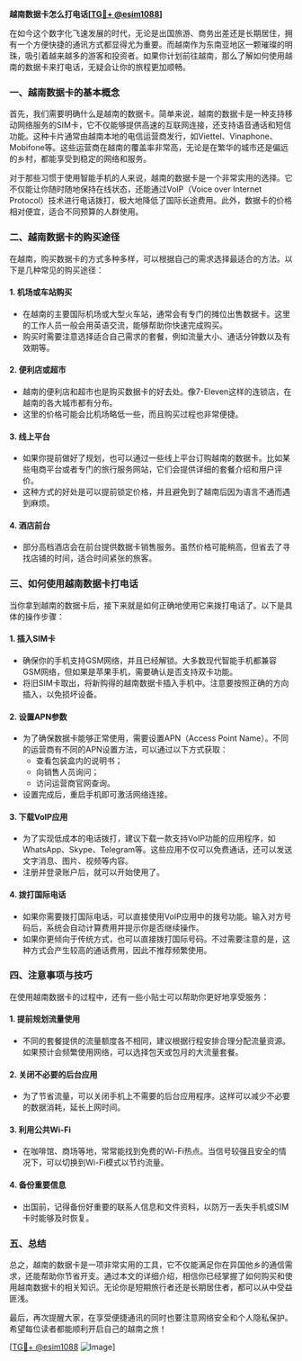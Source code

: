 **越南数据卡怎么打电话[[TG💪+ @esim1088](https://t.me/s/esim1088)]**

在如今这个数字化飞速发展的时代，无论是出国旅游、商务出差还是长期居住，拥有一个方便快捷的通讯方式都显得尤为重要。而越南作为东南亚地区一颗璀璨的明珠，吸引着越来越多的游客和投资者。如果你计划前往越南，那么了解如何使用越南的数据卡来打电话，无疑会让你的旅程更加顺畅。

### 一、越南数据卡的基本概念

首先，我们需要明确什么是越南的数据卡。简单来说，越南的数据卡是一种支持移动网络服务的SIM卡，它不仅能够提供高速的互联网连接，还支持语音通话和短信功能。这种卡片通常由越南本地的电信运营商发行，如Viettel、Vinaphone、Mobifone等。这些运营商在越南的覆盖率非常高，无论是在繁华的城市还是偏远的乡村，都能享受到稳定的网络和服务。

对于那些习惯于使用智能手机的人来说，越南的数据卡是一个非常实用的选择。它不仅能让你随时随地保持在线状态，还能通过VoIP（Voice over Internet Protocol）技术进行电话拨打，极大地降低了国际长途费用。此外，数据卡的价格相对便宜，适合不同预算的人群使用。

### 二、越南数据卡的购买途径

在越南，购买数据卡的方式多种多样，可以根据自己的需求选择最适合的方法。以下是几种常见的购买途径：

#### 1. **机场或车站购买**
   - 在越南的主要国际机场或大型火车站，通常会有专门的摊位出售数据卡。这里的工作人员一般会用英语交流，能够帮助你快速完成购买。
   - 购买时需要注意选择适合自己需求的套餐，例如流量大小、通话分钟数以及有效期等。

#### 2. **便利店或超市**
   - 越南的便利店和超市也是购买数据卡的好去处。像7-Eleven这样的连锁店，在越南的各大城市都有分布。
   - 这里的价格可能会比机场略低一些，而且购买过程也非常便捷。

#### 3. **线上平台**
   - 如果你提前做好了规划，也可以通过一些线上平台订购越南的数据卡。比如某些电商平台或者专门的旅行服务网站，它们会提供详细的套餐介绍和用户评价。
   - 这种方式的好处是可以提前锁定价格，并且避免到了越南后因为语言不通而遇到麻烦。

#### 4. **酒店前台**
   - 部分高档酒店会在前台提供数据卡销售服务。虽然价格可能稍高，但省去了寻找店铺的时间，适合时间紧张的旅客。

### 三、如何使用越南数据卡打电话

当你拿到越南的数据卡后，接下来就是如何正确地使用它来拨打电话了。以下是具体的操作步骤：

#### 1. 插入SIM卡
   - 确保你的手机支持GSM网络，并且已经解锁。大多数现代智能手机都兼容GSM网络，但如果是苹果手机，需要确认是否支持双卡功能。
   - 将旧SIM卡取出，将新购得的越南数据卡插入手机中。注意要按照正确的方向插入，以免损坏设备。

#### 2. 设置APN参数
   - 为了确保数据卡能够正常使用，需要设置APN（Access Point Name）。不同的运营商有不同的APN设置方法，可以通过以下方式获取：
     - 查看包装盒内的说明书；
     - 向销售人员询问；
     - 访问运营商官网查询。
   - 设置完成后，重启手机即可激活网络连接。

#### 3. 下载VoIP应用
   - 为了实现低成本的电话拨打，建议下载一款支持VoIP功能的应用程序，如WhatsApp、Skype、Telegram等。这些应用不仅可以免费通话，还可以发送文字消息、图片、视频等内容。
   - 注册并登录账户后，就可以开始使用了。

#### 4. 拨打国际电话
   - 如果你需要拨打国际电话，可以直接使用VoIP应用中的拨号功能。输入对方号码后，系统会自动计算费用并提示你是否继续操作。
   - 如果你更倾向于传统方式，也可以直接拨打国际号码。不过需要注意的是，这种方式会产生较高的通话费用，因此不推荐频繁使用。

### 四、注意事项与技巧

在使用越南数据卡的过程中，还有一些小贴士可以帮助你更好地享受服务：

#### 1. 提前规划流量使用
   - 不同的套餐提供的流量额度各不相同，建议根据行程安排合理分配流量资源。如果预计会频繁使用网络，可以选择包天或包月的大流量套餐。

#### 2. 关闭不必要的后台应用
   - 为了节省流量，可以关闭手机上不需要的后台应用程序。这样可以减少不必要的数据消耗，延长上网时间。

#### 3. 利用公共Wi-Fi
   - 在咖啡馆、商场等地，常常能找到免费的Wi-Fi热点。当信号较强且安全的情况下，可以切换到Wi-Fi模式以节约流量。

#### 4. 备份重要信息
   - 出国前，记得备份好重要的联系人信息和文件资料，以防万一丢失手机或SIM卡时能够及时恢复。

### 五、总结

总之，越南的数据卡是一项非常实用的工具，它不仅能满足你在异国他乡的通信需求，还能帮助你节省开支。通过本文的详细介绍，相信你已经掌握了如何购买和使用越南数据卡的相关知识。无论你是短期旅行者还是长期居住者，都可以从中受益匪浅。

最后，再次提醒大家，在享受便捷通讯的同时也要注意网络安全和个人隐私保护。希望每位读者都能顺利开启自己的越南之旅！

[[TG💪+ @esim1088](https://t.me/s/esim1088) ![Image](https://i.postimg.cc/4NQfJmqS/Snipaste-2025-05-13-00-14-12.png)]